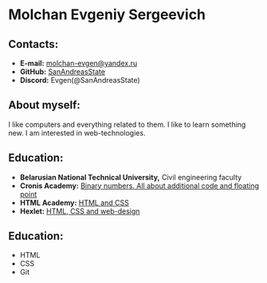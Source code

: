 # Molchan Evgeniy Sergeevich
## Contacts:
+ **E-mail:** molchan-evgen@yandex.ru
+ **GitHub:** [SanAndreasState](https://github.com/SanAndreasState)
+ **Discord:** Evgen(@SanAndreasState)
## About myself:
I like computers and everything related to them. I like to learn something new. I am interested in web-technologies.
## Education:
+ **Belarusian National Technical University,** Civil engineering faculty
+ **Cronis Academy:** [Binary numbers. All about additional code and floating point](https://cronis.by)
+ **HTML Academy:** [HTML and CSS](https://htmlacademy.ru)
+ **Hexlet:** [HTML, CSS and web-design](https://ru.hexlet.io)
## Education:
* HTML
* CSS
* Git